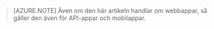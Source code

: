 > [AZURE.NOTE] Även om den här artikeln handlar om webbappar, så gäller den även för API-appar och mobilappar.


<!--HONumber=Sep16_HO3-->


